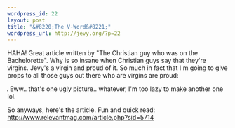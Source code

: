 ```yaml
--- 
wordpress_id: 22
layout: post
title: "&#8220;The V-Word&#8221;"
wordpress_url: http://jevy.org/?p=22
---
```

HAHA!  Great article written by "The Christian guy who was on the Bachelorette".   Why is so insane when Christian guys say that they're virgins.  Jevy's a virgin and proud of it.  So much in fact that I'm going to give props to all those guys out there who are virgins are proud:

<a href="http://jevy.org/wordpress/wp-content/webcam.jpg"><img src="http://jevy.org/wordpress/wp-content/thumb-webcam.jpg" alt="" border=1 /></a>
Eww.. that's one ugly picture.. whatever, I'm too lazy to make another one lol.

So anyways, here's the article.  Fun and quick read: http://www.relevantmag.com/article.php?sid=5714
